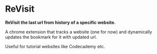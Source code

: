 # ReVisit
 **ReVisit the last url from history of a specific website.**

 A chrome extension that tracks a website (one for now) and dynamically updates the bookmark for it with updated url.

 Useful for tutorial websites like Codecademy etc.
